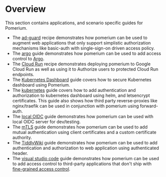 # Overview

This section contains applications, and scenario specific guides for Pomerium.

- The [ad-guard](./ad-guard.md) recipe demonstrates how pomerium can be used to augment web applications that only support simplistic authorization mechanisms like basic-auth with single-sign-on driven access policy.
- The [argo](./argo.md) guide demonstrates how pomerium can be used to add access control to [Argo](https://argoproj.github.io/projects/argo).
- The [Cloud Run](./cloud-run.md) recipe demonstrates deploying pomerium to Google Cloud Run as well as using it to Authorize users to protected Cloud Run endpoints.
- The [Kubernetes Dashboard](./kubernetes-dashboard.md) guide covers how to secure Kubernetes dashboard using Pomerium. 
- The [kubernetes](./kubernetes.md) guide covers how to add authentication and authorization to kubernetes dashboard using helm, and letsencrypt certificates. This guide also shows how third party reverse-proxies like nginx/traefik can be used in conjunction with pomerium using forward-auth.
- The [local OIDC](./local-oidc.md) guide demonstrates how pomerium can be used with local OIDC server for dev/testing.
- The [mTLS](./mtls.md) guide demonstrates how pomerium can be used to add mutual authentication using client certificates and a custom certificate authority.
- The [TiddlyWiki](./tiddlywiki.md) guide demonstrates how pomerium can be used to add authentication and authorization to web application using authenticated header.
- The [visual studio code](./vs-code-server.md) guide demonstrates how pomerium can be used to add access control to third-party applications that don't ship with [fine-grained access control](https://github.com/cdr/code-server/issues/905).